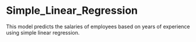 # Simple_Linear_Regression

This model predicts the salaries of employees based on years of experience using simple linear regression.
